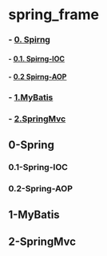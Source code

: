 # spring_frame
### - [0. Spirng](#0-Spring)
#### - [0.1. Spirng-IOC](#0.1-Spring-IOC)
#### - [0.2  Spirng-AOP](#0.2-Spring-AOP)

### - [1.MyBatis](#1-MyBatis)
### - [2.SpringMvc](#2-SpringMvc)











## 0-Spring

### 0.1-Spring-IOC

### 0.2-Spring-AOP


## 1-MyBatis


## 2-SpringMvc
